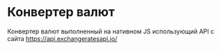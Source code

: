 # Конвертер валют 

Конвертер валют выполненный на нативном JS использующий API с сайта https://api.exchangeratesapi.io/
